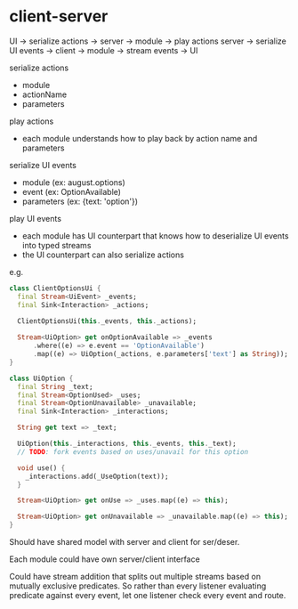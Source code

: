 # client-server

UI -> serialize actions -> server -> module -> play actions
server -> serialize UI events -> client -> module -> stream events -> UI

serialize actions
- module
- actionName
- parameters

play actions
- each module understands how to play back by action name and parameters

serialize UI events
- module (ex: august.options)
- event (ex: OptionAvailable)
- parameters (ex: {text: 'option'})

play UI events
- each module has UI counterpart that knows how to deserialize UI events into typed streams
- the UI counterpart can also serialize actions

e.g.

```dart
class ClientOptionsUi {
  final Stream<UiEvent> _events;
  final Sink<Interaction> _actions;

  ClientOptionsUi(this._events, this._actions);
  
  Stream<UiOption> get onOptionAvailable => _events
      .where((e) => e.event == 'OptionAvailable')
      .map((e) => UiOption(_actions, e.parameters['text'] as String));
}
```

```dart
class UiOption {
  final String _text;
  final Stream<OptionUsed> _uses;
  final Stream<OptionUnavailable> _unavailable;
  final Sink<Interaction> _interactions;

  String get text => _text;

  UiOption(this._interactions, this._events, this._text);
  // TODO: fork events based on uses/unavail for this option

  void use() {
    _interactions.add(_UseOption(text));
  }

  Stream<UiOption> get onUse => _uses.map((e) => this);

  Stream<UiOption> get onUnavailable => _unavailable.map((e) => this);
}
```

Should have shared model with server and client for ser/deser.

Each module could have own server/client interface

Could have stream addition that splits out multiple streams based on mutually exclusive predicates. 
So rather than every listener evaluating predicate against every event, let one listener check every
event and route.
